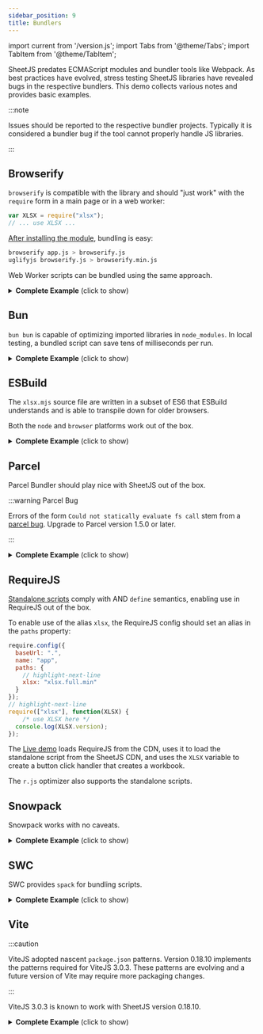 ```yaml
---
sidebar_position: 9
title: Bundlers
---
```


import current from '/version.js';
import Tabs from '@theme/Tabs';
import TabItem from '@theme/TabItem';

SheetJS predates ECMAScript modules and bundler tools like Webpack. As best
practices have evolved, stress testing SheetJS libraries have revealed bugs in
the respective bundlers.  This demo collects various notes and provides basic
examples.

:::note

Issues should be reported to the respective bundler projects.  Typically it is
considered a bundler bug if the tool cannot properly handle JS libraries.

:::


## Browserify

`browserify` is compatible with the library and should "just work" with the
`require` form in a main page or in a web worker:

```js
var XLSX = require("xlsx");
// ... use XLSX ...
```

[After installing the module](../../installation/nodejs), bundling is easy:

```bash
browserify app.js > browserify.js
uglifyjs browserify.js > browserify.min.js
```

Web Worker scripts can be bundled using the same approach.

<details><summary><b>Complete Example</b> (click to show)</summary>

1) Install the tarball using a package manager:

<Tabs>
  <TabItem value="npm" label="npm">
<pre><code parentName="pre" {...{"className": "language-bash"}}>{`\
$ npm i --save https://cdn.sheetjs.com/xlsx-${current}/xlsx-${current}.tgz`}
</code></pre>
  </TabItem>
  <TabItem value="pnpm" label="pnpm">
<pre><code parentName="pre" {...{"className": "language-bash"}}>{`\
$ pnpm install https://cdn.sheetjs.com/xlsx-${current}/xlsx-${current}.tgz`}
</code></pre>
  </TabItem>
  <TabItem value="yarn" label="Yarn" default>
<pre><code parentName="pre" {...{"className": "language-bash"}}>{`\
$ yarn add https://cdn.sheetjs.com/xlsx-${current}/xlsx-${current}.tgz`}
</code></pre>
  </TabItem>
</Tabs>

2) Download the following files:

- [`app.js`](pathname:///browserify/app.js)
- [`index.html`](pathname:///browserify/index.html)
- [`xlsxworker.js`](pathname:///browserify/xlsxworker.js)

3) Bundle the scripts:

```bash
npx browserify app.js > browserify.js
npx browserify xlsxworker.js > worker.js
```

4) Spin up a local web server:

```
npx http-server
```

5) Access the site <http://localhost:8080/> and use the file input element to
select a spreadsheet.

</details>


## Bun

`bun bun` is capable of optimizing imported libraries in `node_modules`.  In
local testing, a bundled script can save tens of milliseconds per run.

<details><summary><b>Complete Example</b> (click to show)</summary>

1) Install the tarball using a package manager:

<Tabs>
  <TabItem value="npm" label="npm">
<pre><code parentName="pre" {...{"className": "language-bash"}}>{`\
$ npm i --save https://cdn.sheetjs.com/xlsx-${current}/xlsx-${current}.tgz`}
</code></pre>
  </TabItem>
  <TabItem value="pnpm" label="pnpm">
<pre><code parentName="pre" {...{"className": "language-bash"}}>{`\
$ pnpm install https://cdn.sheetjs.com/xlsx-${current}/xlsx-${current}.tgz`}
</code></pre>
  </TabItem>
  <TabItem value="yarn" label="Yarn" default>
<pre><code parentName="pre" {...{"className": "language-bash"}}>{`\
$ yarn add https://cdn.sheetjs.com/xlsx-${current}/xlsx-${current}.tgz`}
</code></pre>
  </TabItem>
</Tabs>

2) Save the following script to `bun.js`:

```js title="bun.js"
// highlight-next-line
import * as XLSX from 'xlsx/xlsx.mjs';
// highlight-next-line
import * as fs from 'fs';
// highlight-next-line
XLSX.set_fs(fs);

/* fetch JSON data and parse */
const url = "https://sheetjs.com/executive.json";
const raw_data = await (await fetch(url)).json();

/* filter for the Presidents */
const prez = raw_data.filter((row) => row.terms.some((term) => term.type === "prez"));

/* flatten objects */
const rows = prez.map((row) => ({
  name: row.name.first + " " + row.name.last,
  birthday: row.bio.birthday
}));

/* generate worksheet and workbook */
const worksheet = XLSX.utils.json_to_sheet(rows);
const workbook = XLSX.utils.book_new();
XLSX.utils.book_append_sheet(workbook, worksheet, "Dates");

/* fix headers */
XLSX.utils.sheet_add_aoa(worksheet, [["Name", "Birthday"]], { origin: "A1" });

/* calculate column width */
const max_width = rows.reduce((w, r) => Math.max(w, r.name.length), 10);
worksheet["!cols"] = [ { wch: max_width } ];

/* create an XLSX file and try to save to Presidents.xlsx */
XLSX.writeFile(workbook, "Presidents.xlsx");
```

3) Bundle the script with `bun bun`:

```bash
bun bun bun.js
```

This procedure will generate `node_modules.bun`.

4) Run the script

```bash
bun bun.js
```

</details>


## ESBuild

The `xlsx.mjs` source file are written in a subset of ES6 that ESBuild
understands and is able to transpile down for older browsers.

Both the `node` and `browser` platforms work out of the box.

<details><summary><b>Complete Example</b> (click to show)</summary>

<Tabs>
  <TabItem value="browser" label="Browser">

1) Install the tarball using a package manager:

<Tabs>
  <TabItem value="npm" label="npm">
<pre><code parentName="pre" {...{"className": "language-bash"}}>{`\
$ npm i --save https://cdn.sheetjs.com/xlsx-${current}/xlsx-${current}.tgz`}
</code></pre>
  </TabItem>
  <TabItem value="pnpm" label="pnpm">
<pre><code parentName="pre" {...{"className": "language-bash"}}>{`\
$ pnpm install https://cdn.sheetjs.com/xlsx-${current}/xlsx-${current}.tgz`}
</code></pre>
  </TabItem>
  <TabItem value="yarn" label="Yarn" default>
<pre><code parentName="pre" {...{"className": "language-bash"}}>{`\
$ yarn add https://cdn.sheetjs.com/xlsx-${current}/xlsx-${current}.tgz`}
</code></pre>
  </TabItem>
</Tabs>

2) Save the following to `esbrowser.js`:

```js title="esbrowser.js"
// highlight-next-line
import { utils, version, writeFileXLSX } from 'xlsx/xlsx.mjs';

(async() => {
/* fetch JSON data and parse */
const url = "https://sheetjs.com/executive.json";
const raw_data = await (await fetch(url)).json();

/* filter for the Presidents */
const prez = raw_data.filter(row => row.terms.some(term => term.type === "prez"));

/* flatten objects */
const rows = prez.map(row => ({
  name: row.name.first + " " + row.name.last,
  birthday: row.bio.birthday
}));

/* generate worksheet and workbook */
const worksheet = utils.json_to_sheet(rows);
const workbook = utils.book_new();
utils.book_append_sheet(workbook, worksheet, "Dates");

/* fix headers */
utils.sheet_add_aoa(worksheet, [["Name", "Birthday"]], { origin: "A1" });

/* calculate column width */
const max_width = rows.reduce((w, r) => Math.max(w, r.name.length), 10);
worksheet["!cols"] = [ { wch: max_width } ];

/* create an XLSX file and try to save to Presidents.xlsx */
writeFileXLSX(workbook, "Presidents.xlsx");
})();
```

3) Create a small HTML page that loads the script.  Save to `index.html`:

```html title="index.html"
<body><script src="esb.browser.js"></script></body>
```

4) Create bundle:

```bash
npx esbuild esbrowser.js --bundle --outfile=esb.browser.js
```

5) Start a local HTTP server, then go to http://localhost:8080/

```bash
npx http-server .
```

  </TabItem>
  <TabItem value="nodejs" label="NodeJS">

1) Install the tarball using a package manager:

<Tabs>
  <TabItem value="npm" label="npm">
<pre><code parentName="pre" {...{"className": "language-bash"}}>{`\
$ npm i --save https://cdn.sheetjs.com/xlsx-${current}/xlsx-${current}.tgz`}
</code></pre>
  </TabItem>
  <TabItem value="pnpm" label="pnpm">
<pre><code parentName="pre" {...{"className": "language-bash"}}>{`\
$ pnpm install https://cdn.sheetjs.com/xlsx-${current}/xlsx-${current}.tgz`}
</code></pre>
  </TabItem>
  <TabItem value="yarn" label="Yarn" default>
<pre><code parentName="pre" {...{"className": "language-bash"}}>{`\
$ yarn add https://cdn.sheetjs.com/xlsx-${current}/xlsx-${current}.tgz`}
</code></pre>
  </TabItem>
</Tabs>

2) Save the following to `esbnode.js`:

```js title="esbnode.js"
// highlight-next-line
import { set_fs, utils, version, writeFile } from 'xlsx/xlsx.mjs';
// highlight-next-line
import * as fs from 'fs';
// highlight-next-line
set_fs(fs);

(async() => {
/* fetch JSON data and parse */
const url = "https://sheetjs.com/executive.json";
const raw_data = await (await fetch(url)).json();

/* filter for the Presidents */
const prez = raw_data.filter(row => row.terms.some(term => term.type === "prez"));

/* flatten objects */
const rows = prez.map(row => ({
  name: row.name.first + " " + row.name.last,
  birthday: row.bio.birthday
}));

/* generate worksheet and workbook */
const worksheet = utils.json_to_sheet(rows);
const workbook = utils.book_new();
utils.book_append_sheet(workbook, worksheet, "Dates");

/* fix headers */
utils.sheet_add_aoa(worksheet, [["Name", "Birthday"]], { origin: "A1" });

/* calculate column width */
const max_width = rows.reduce((w, r) => Math.max(w, r.name.length), 10);
worksheet["!cols"] = [ { wch: max_width } ];

/* create an XLSX file and try to save to Presidents.xlsx */
writeFile(workbook, "Presidents.xlsx");
})();
```

3) Create bundle:

```bash
npx esbuild esbnode.js --bundle --platform=node --outfile=esb.node.js
```

4) Run the bundle:

```bash
node esb.node.js
```

  </TabItem>
</Tabs>

</details>

## Parcel

Parcel Bundler should play nice with SheetJS out of the box.

:::warning Parcel Bug

Errors of the form `Could not statically evaluate fs call` stem from a
[parcel bug](https://github.com/parcel-bundler/parcel/pull/523). Upgrade to
Parcel version 1.5.0 or later.

:::

<details><summary><b>Complete Example</b> (click to show)</summary>

This demo follows the [Presidents Example](../../example).

1) Save the following to `index.html`:

```html title="index.html"
<body>
<h3>SheetJS <span id="vers"></span> export demo</h3>
<button id="xport">Click to Export!</button>
<!-- the script tag must be marked as `type="module"` -->
<!-- highlight-next-line -->
<script type="module">
// ESM-style import from "xlsx"
// highlight-next-line
import { utils, version, writeFileXLSX } from 'xlsx';

document.getElementById("vers").innerText = version;
document.getElementById("xport").onclick = async() => {
  /* fetch JSON data and parse */
  const url = "https://sheetjs.com/executive.json";
  const raw_data = await (await fetch(url)).json();

  /* filter for the Presidents */
  const prez = raw_data.filter(row => row.terms.some(term => term.type === "prez"));

  /* flatten objects */
  const rows = prez.map(row => ({
    name: row.name.first + " " + row.name.last,
    birthday: row.bio.birthday
  }));

  /* generate worksheet and workbook */
  const worksheet = utils.json_to_sheet(rows);
  const workbook = utils.book_new();
  utils.book_append_sheet(workbook, worksheet, "Dates");

  /* fix headers */
  utils.sheet_add_aoa(worksheet, [["Name", "Birthday"]], { origin: "A1" });

  /* calculate column width */
  const max_width = rows.reduce((w, r) => Math.max(w, r.name.length), 10);
  worksheet["!cols"] = [ { wch: max_width } ];

  /* create an XLSX file and try to save to Presidents.xlsx */
  writeFileXLSX(workbook, "Presidents.xlsx");
};
</script>
<body>
```

2) Install the SheetJS node module:

<Tabs>
  <TabItem value="npm" label="npm">
<pre><code parentName="pre" {...{"className": "language-bash"}}>{`\
$ npm i --save https://cdn.sheetjs.com/xlsx-${current}/xlsx-${current}.tgz`}
</code></pre>
  </TabItem>
  <TabItem value="pnpm" label="pnpm">
<pre><code parentName="pre" {...{"className": "language-bash"}}>{`\
$ pnpm install https://cdn.sheetjs.com/xlsx-${current}/xlsx-${current}.tgz`}
</code></pre>
  </TabItem>
  <TabItem value="yarn" label="Yarn" default>
<pre><code parentName="pre" {...{"className": "language-bash"}}>{`\
$ yarn add https://cdn.sheetjs.com/xlsx-${current}/xlsx-${current}.tgz`}
</code></pre>
  </TabItem>
</Tabs>

3) Run the Parcel CLI tool:

```bash
npx -y parcel index.html
```

4) Access the page listed in the output (typically `http://localhost:1234`) and
click the "Click to Export!" button to generate a file.

</details>

## RequireJS

[Standalone scripts](../../installation/standalone) comply with AND `define`
semantics, enabling use in RequireJS out of the box.

To enable use of the alias `xlsx`, the RequireJS config should set an alias in
the `paths` property:

```js
require.config({
  baseUrl: ".",
  name: "app",
  paths: {
    // highlight-next-line
    xlsx: "xlsx.full.min"
  }
});
// highlight-next-line
require(["xlsx"], function(XLSX) {
	/* use XLSX here */
  console.log(XLSX.version);
});
```

The [Live demo](pathname:///requirejs/requirejs.html) loads RequireJS from the
CDN, uses it to load the standalone script from the SheetJS CDN, and uses the
`XLSX` variable to create a button click handler that creates a workbook.

The `r.js` optimizer also supports the standalone scripts.

## Snowpack

Snowpack works with no caveats.

<details><summary><b>Complete Example</b> (click to show)</summary>

1) Install the tarball using a package manager:

<Tabs>
  <TabItem value="npm" label="npm">
<pre><code parentName="pre" {...{"className": "language-bash"}}>{`\
$ npm i --save https://cdn.sheetjs.com/xlsx-${current}/xlsx-${current}.tgz`}
</code></pre>
  </TabItem>
  <TabItem value="pnpm" label="pnpm">
<pre><code parentName="pre" {...{"className": "language-bash"}}>{`\
$ pnpm install https://cdn.sheetjs.com/xlsx-${current}/xlsx-${current}.tgz`}
</code></pre>
  </TabItem>
  <TabItem value="yarn" label="Yarn" default>
<pre><code parentName="pre" {...{"className": "language-bash"}}>{`\
$ yarn add https://cdn.sheetjs.com/xlsx-${current}/xlsx-${current}.tgz`}
</code></pre>
  </TabItem>
</Tabs>

2) Save the following to `index.js`:

```js title="index.js"
// highlight-next-line
import { utils, version, writeFileXLSX } from 'xlsx/xlsx.mjs';

document.getElementById("xport").addEventListener("click", async() => {
/* fetch JSON data and parse */
const url = "https://sheetjs.com/executive.json";
const raw_data = await (await fetch(url)).json();

/* filter for the Presidents */
const prez = raw_data.filter(row => row.terms.some(term => term.type === "prez"));

/* flatten objects */
const rows = prez.map(row => ({
  name: row.name.first + " " + row.name.last,
  birthday: row.bio.birthday
}));

/* generate worksheet and workbook */
const worksheet = utils.json_to_sheet(rows);
const workbook = utils.book_new();
utils.book_append_sheet(workbook, worksheet, "Dates");

/* fix headers */
utils.sheet_add_aoa(worksheet, [["Name", "Birthday"]], { origin: "A1" });

/* calculate column width */
const max_width = rows.reduce((w, r) => Math.max(w, r.name.length), 10);
worksheet["!cols"] = [ { wch: max_width } ];

/* create an XLSX file and try to save to Presidents.xlsx */
writeFileXLSX(workbook, "Presidents.xlsx");
});
```

3) Create a small HTML page that loads the script.  Save to `index.html`:

```html title="index.html"
<!DOCTYPE html>
<html lang="en">
  <head></head>
  <body>
    <h1>SheetJS Presidents Demo</h1>
    <button id="xport">Click here to export</button>
    <script type="module" src="./index.js"></script>
  </body>
</html>
```

:::note

Unlike other bundlers, Snowpack requires a full page including `HEAD` element.

:::

4) Build for production:

```bash
npx snowpack build
```

5) Start a local HTTP server, then go to http://localhost:8080/

```bash
npx http-server build/
```

Click on "Click here to export" to generate a file.

</details>

## SWC

SWC provides `spack` for bundling scripts.

<details><summary><b>Complete Example</b> (click to show)</summary>

1) Install the dependencies using a package manager:

<Tabs>
  <TabItem value="npm" label="npm">
<pre><code parentName="pre" {...{"className": "language-bash"}}>{`\
$ npm i --save https://cdn.sheetjs.com/xlsx-${current}/xlsx-${current}.tgz`} regenerator-runtime @swc/cli @swc/core
</code></pre>
  </TabItem>
  <TabItem value="pnpm" label="pnpm">
<pre><code parentName="pre" {...{"className": "language-bash"}}>{`\
$ pnpm install https://cdn.sheetjs.com/xlsx-${current}/xlsx-${current}.tgz`} regenerator-runtime @swc/cli @swc/core
</code></pre>
  </TabItem>
  <TabItem value="yarn" label="Yarn" default>
<pre><code parentName="pre" {...{"className": "language-bash"}}>{`\
$ yarn add https://cdn.sheetjs.com/xlsx-${current}/xlsx-${current}.tgz`} regenerator-runtime @swc/cli @swc/core
</code></pre>
  </TabItem>
</Tabs>

:::note

The `regenerator-runtime` dependency is used for transpiling `fetch` and is not
required if the interface code does not use `fetch` or Promises.

:::

2) Save the following to `index.js`:

```js title="index.js"
import { utils, version, writeFileXLSX } from 'xlsx';

document.getElementById("xport").addEventListener("click", async() => {
/* fetch JSON data and parse */
const url = "https://sheetjs.com/executive.json";
const raw_data = await (await fetch(url)).json();

/* filter for the Presidents */
const prez = raw_data.filter(row => row.terms.some(term => term.type === "prez"));

/* flatten objects */
const rows = prez.map(row => ({
  name: row.name.first + " " + row.name.last,
  birthday: row.bio.birthday
}));

/* generate worksheet and workbook */
const worksheet = utils.json_to_sheet(rows);
const workbook = utils.book_new();
utils.book_append_sheet(workbook, worksheet, "Dates");

/* fix headers */
utils.sheet_add_aoa(worksheet, [["Name", "Birthday"]], { origin: "A1" });

/* calculate column width */
const max_width = rows.reduce((w, r) => Math.max(w, r.name.length), 10);
worksheet["!cols"] = [ { wch: max_width } ];

/* create an XLSX file and try to save to Presidents.xlsx */
writeFileXLSX(workbook, "Presidents.xlsx");
});
```

3) Create an `spack.config.js` config file:

```js title="spack.config.js"
const { config } = require('@swc/core/spack');

module.exports = ({
  entry: {
    'web': __dirname + '/index.js',
  },
  output: {
    path: __dirname + '/lib'
  },
  module: {},
});
```

4) Build for production:

```bash
npx spack
```

This command will create the script `lib/web.js`

5) Create a small HTML page that loads the generated script:

```html title="index.html"
<!DOCTYPE html>
<html lang="en">
  <head></head>
  <body>
    <h1>SheetJS Presidents Demo</h1>
    <button id="xport">Click here to export</button>
    <script src="lib/web.js"></script>
  </body>
</html>
```

6) Start a local HTTP server, then go to http://localhost:8080/

```bash
npx http-server build/
```

Click on "Click here to export" to generate a file.

</details>

## Vite

:::caution

ViteJS adopted nascent `package.json` patterns. Version 0.18.10 implements the
patterns required for ViteJS 3.0.3. These patterns are evolving and a future
version of Vite may require more packaging changes.

:::

ViteJS 3.0.3 is known to work with SheetJS version 0.18.10.

<details><summary><b>Complete Example</b> (click to show)</summary>

1) Create a new ViteJS project:

```
npm create vite@latest
cd sheetjs-vite # (project name)
npm i
```

When prompted for **Project Name**, type **`sheetjs-vite`**

When prompted for **Framework**, select **`vue`** then **`vue-ts`**

2) Add the SheetJS dependency:

<pre><code parentName="pre" {...{"className": "language-bash"}}>{`\
$ npm i --save https://cdn.sheetjs.com/xlsx-${current}/xlsx-${current}.tgz`}
</code></pre>

3) Replace `src\components\HelloWorld.vue` with:

```html title="src\components\HelloWorld.vue"
<script setup lang="ts">
import { version, utils, writeFileXLSX } from 'xlsx';

interface President {
  terms: { "type": "prez" | "viceprez"; }[];
  name: { first: string; last: string; }
  bio: { birthday: string; }
}

async function xport() {
/* fetch JSON data and parse */
const url = "https://sheetjs.com/executive.json";
const raw_data: President[] = await (await fetch(url)).json();

/* filter for the Presidents */
const prez = raw_data.filter(row => row.terms.some(term => term.type === "prez"));

/* flatten objects */
const rows = prez.map(row => ({
  name: row.name.first + " " + row.name.last,
  birthday: row.bio.birthday
}));

/* generate worksheet and workbook */
const worksheet = utils.json_to_sheet(rows);
const workbook = utils.book_new();
utils.book_append_sheet(workbook, worksheet, "Dates");

/* fix headers */
utils.sheet_add_aoa(worksheet, [["Name", "Birthday"]], { origin: "A1" });

/* calculate column width */
const max_width = rows.reduce((w, r) => Math.max(w, r.name.length), 10);
worksheet["!cols"] = [ { wch: max_width } ];

/* create an XLSX file and try to save to Presidents.xlsx */
writeFileXLSX(workbook, "Presidents.xlsx");
}

</script>

<template>
  <button type="button" @click="xport">Export with SheetJS version {{ version }}</button>
</template>
```

4) Run `npm run dev` and test functionality by opening a web browser to
http://localhost:5173/ and clicking the button

5) Run `npx vite build` and verify the generated pages work by running a local
web server in the `dist` folder:

```
npx http-server dist/
```

Access http://localhost:8080 in your web browser.

</details>

